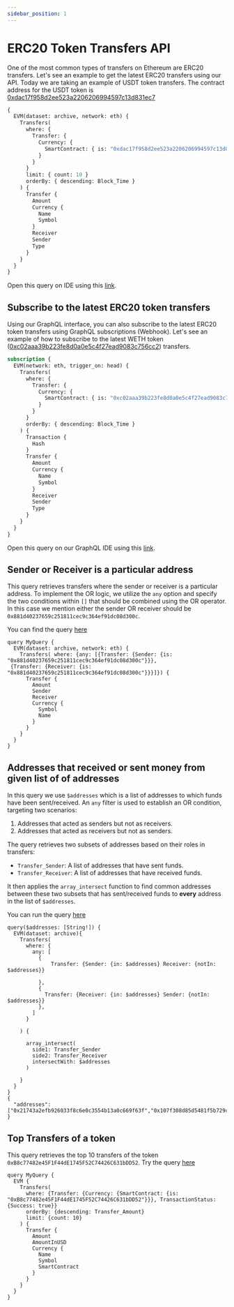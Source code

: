 ```yaml
---
sidebar_position: 1
---
```


# ERC20 Token Transfers API

One of the most common types of transfers on Ethereum are ERC20 transfers. Let's see an example to get the latest ERC20 transfers using our API. Today we are taking an example of USDT token transfers. The contract address for the USDT token is [0xdac17f958d2ee523a2206206994597c13d831ec7](https://explorer.bitquery.io/ethereum/token/0xdac17f958d2ee523a2206206994597c13d831ec7)

```graphql
{
  EVM(dataset: archive, network: eth) {
    Transfers(
      where: {
        Transfer: {
          Currency: {
            SmartContract: { is: "0xdac17f958d2ee523a2206206994597c13d831ec7" }
          }
        }
      }
      limit: { count: 10 }
      orderBy: { descending: Block_Time }
    ) {
      Transfer {
        Amount
        Currency {
          Name
          Symbol
        }
        Receiver
        Sender
        Type
      }
    }
  }
}
```

Open this query on IDE using this [link](https://graphql.bitquery.io/ide/UDST-Token-Transfers-on-Ethereum).

## Subscribe to the latest ERC20 token transfers

Using our GraphQL interface, you can also subscribe to the latest ERC20 token transfers using GraphQL subscriptions (Webhook). Let's see an example of how to subscribe to the latest WETH token ([0xc02aaa39b223fe8d0a0e5c4f27ead9083c756cc2](https://explorer.bitquery.io/ethereum/token/0xc02aaa39b223fe8d0a0e5c4f27ead9083c756cc2)) transfers.

```graphql
subscription {
  EVM(network: eth, trigger_on: head) {
    Transfers(
      where: {
        Transfer: {
          Currency: {
            SmartContract: { is: "0xc02aaa39b223fe8d0a0e5c4f27ead9083c756cc2" }
          }
        }
      }
      orderBy: { descending: Block_Time }
    ) {
      Transaction {
        Hash
      }
      Transfer {
        Amount
        Currency {
          Name
          Symbol
        }
        Receiver
        Sender
        Type
      }
    }
  }
}
```

Open this query on our GraphQL IDE using this [link](https://graphql.bitquery.io/ide/Subscribe-to-Latest-WETH-token-transfers).

## Sender or Receiver is a particular address

This query retrieves transfers where the sender or receiver is a particular address. To implement the OR logic, we utilize the `any` option and specify the two conditions within `[]` that should be combined using the OR operator. In this case we mention either the sender OR receiver should be `0x881d40237659c251811cec9c364ef91dc08d300c`.

You can find the query [here](https://ide.bitquery.io/Sender-OR-Receiver-Transfer-Example-v2)

```
query MyQuery {
  EVM(dataset: archive, network: eth) {
    Transfers( where: {any: [{Transfer: {Sender: {is: "0x881d40237659c251811cec9c364ef91dc08d300c"}}},
 {Transfer: {Receiver: {is: "0x881d40237659c251811cec9c364ef91dc08d300c"}}}]}) {
      Transfer {
        Amount
        Sender
        Receiver
        Currency {
          Symbol
          Name
        }
      }
    }
  }
}

```

## Addresses that received or sent money from given list of of addresses

In this query we use `$addresses` which is a list of addresses to which funds have been sent/received.
An `any` filter is used to establish an OR condition, targeting two scenarios:

1.  Addresses that acted as senders but not as receivers.
2.  Addresses that acted as receivers but not as senders.

The query retrieves two subsets of addresses based on their roles in transfers:

- `Transfer_Sender`: A list of addresses that have sent funds.
- `Transfer_Receiver`: A list of addresses that have received funds.

It then applies the `array_intersect` function to find common addresses between these two subsets that has sent/received funds to **every** address in the list of `$addresses`.

You can run the query [here](https://ide.bitquery.io/array_intersect-example-for-2-addresses)

```
query($addresses: [String!]) {
  EVM(dataset: archive){
    Transfers(
      where: {
        any: [
          {
        	  Transfer: {Sender: {in: $addresses} Receiver: {notIn: $addresses}}

          },
          {
            Transfer: {Receiver: {in: $addresses} Sender: {notIn: $addresses}}
          },
        ]
      }

    ) {

      array_intersect(
        side1: Transfer_Sender
        side2: Transfer_Receiver
        intersectWith: $addresses
      )

    }
  }
}
{
  "addresses": ["0x21743a2efb926033f8c6e0c3554b13a0c669f63f","0x107f308d85d5481f5b729cfb1710532500e40217"]
}
```

## Top Transfers of a token

This query retrieves the top 10 transfers of the token `0xB8c77482e45F1F44dE1745F52C74426C631bDD52`. Try the query [here](https://ide.bitquery.io/top-transfers-of-a-token_1)

```
query MyQuery {
  EVM {
    Transfers(
      where: {Transfer: {Currency: {SmartContract: {is: "0xB8c77482e45F1F44dE1745F52C74426C631bDD52"}}}, TransactionStatus: {Success: true}}
      orderBy: {descending: Transfer_Amount}
      limit: {count: 10}
    ) {
      Transfer {
        Amount
        AmountInUSD
        Currency {
          Name
          Symbol
          SmartContract
        }
      }
    }
  }
}

```
